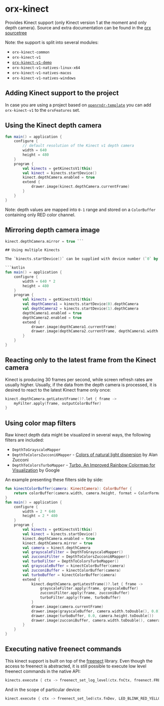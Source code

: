 
# orx-kinect

Provides Kinect support (only Kinect version 1 at the moment and only depth camera).
Source and extra documentation can be found in the [orx sourcetree](https://github.com/openrndr/orx/tree/master)

Note: the support is split into several modules:

* `orx-kinect-common`
* `orx-kinect-v1`
* [`orx-kinect-v1-demo`](https://github.com/openrndr/orx/tree/master/orx-kinect-v1-demo/src/main/kotlin)
* `orx-kinect-v1-natives-linux-x64`
* `orx-kinect-v1-natives-macos`
* `orx-kinect-v1-natives-windows`

## Adding Kinect support to the project

In case you are using a project based on [`openrndr-template`](https://github.com/openrndr/openrndr-template) 
        you can add `orx-kinect-v1` to the `orxFeatures` set.

## Using the Kinect depth camera

```kotlin
fun main() = application {
    configure {
        // default resolution of the Kinect v1 depth camera
        width = 640
        height = 480
    }
    program {
        val kinects = getKinectsV1(this)
        val kinect = kinects.startDevice()
        kinect.depthCamera.enabled = true
        extend {
            drawer.image(kinect.depthCamera.currentFrame)
        }
    }
}
```

Note: depth values are mapped into `0-1` range and stored on a `ColorBuffer` containing only
RED color channel.

## Mirroring depth camera image

```kotlin 
kinect.depthCamera.mirror = true ```

## Using multiple Kinects

The `kinects.startDevice()` can be supplied with device number (`0` by default):

```kotlin
fun main() = application {
    configure {
        width = 640 * 2
        height = 480
    }
    program {
        val kinects = getKinectsV1(this)
        val depthCamera1 = kinects.startDevice(0).depthCamera
        val depthCamera2 = kinects.startDevice(1).depthCamera
        depthCamera1.enabled = true
        depthCamera2.enabled = true
        extend {
            drawer.image(depthCamera1.currentFrame)
            drawer.image(depthCamera2.currentFrame, depthCamera1.width.toDouble(), 0.0)
        }
    }
}
```

## Reacting only to the latest frame from the Kinect camera
Kinect is producing 30 frames per second, while screen refresh rates are usually higher.
Usually, if the data from the depth camera is processed, it is desired to react to the latest
Kinect frame only once:

```kotlin
kinect.depthCamera.getLatestFrame()?.let { frame ->
    myFilter.apply(frame, outputColorBuffer)
}
```

## Using color map filters

Raw kinect depth data might be visualized in several ways, the following filters are included:

* `DepthToGrayscaleMapper`
* `DepthToColorsZucconi6Mapper` - [Colors of natural light dispersion](https://www.alanzucconi.com/2017/07/15/improving-the-rainbow/) by Alan Zucconi
* `DepthToColorsTurboMapper` - [Turbo, An Improved Rainbow Colormap for Visualization](https://ai.googleblog.com/2019/08/turbo-improved-rainbow-colormap-for.html) by Google

An example presenting these filters side by side:

```kotlin
fun kinectColorBuffer(camera: KinectCamera): ColorBuffer {
    return colorBuffer(camera.width, camera.height, format = ColorFormat.RGB)
}
fun main() = application {
    configure {
        width = 2 * 640
        height = 2 * 480
    }
    program {
        val kinects = getKinectsV1(this)
        val kinect = kinects.startDevice()
        kinect.depthCamera.enabled = true
        kinect.depthCamera.mirror = true
        val camera = kinect.depthCamera
        val grayscaleFilter = DepthToGrayscaleMapper()
        val zucconiFilter = DepthToColorsZucconi6Mapper()
        val turboFilter = DepthToColorsTurboMapper()
        val grayscaleBuffer = kinectColorBuffer(camera)
        val zucconiBuffer = kinectColorBuffer(camera)
        val turboBuffer = kinectColorBuffer(camera)
        extend {
            kinect.depthCamera.getLatestFrame()?.let { frame ->
                grayscaleFilter.apply(frame, grayscaleBuffer)
                zucconiFilter.apply(frame, zucconiBuffer)
                turboFilter.apply(frame, turboBuffer)
            }
            drawer.image(camera.currentFrame)
            drawer.image(grayscaleBuffer, camera.width.toDouble(), 0.0)
            drawer.image(turboBuffer, 0.0, camera.height.toDouble())
            drawer.image(zucconiBuffer, camera.width.toDouble(), camera.height.toDouble())
        }
    }
}
```

## Executing native freenect commands

This kinect support is built on top of the [freenect](https://github.com/OpenKinect/libfreenect)
library. Even though the access to freenect is abstracted, it is still possible to execute
low level freenect commands in the native API:

```kotlin
kinects.execute { ctx -> freenect_set_log_level(ctx.fnCtx, freenect.FREENECT_LOG_FLOOD) }
```

And in the scope of particular device:

```kotlin
kinect.execute { ctx -> freenect_set_led(ctx.fnDev, LED_BLINK_RED_YELLOW) }
```
